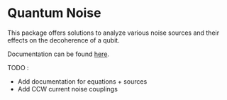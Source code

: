 # Quantum Noise

This package offers solutions to analyze various noise sources and their effects on the decoherence of a qubit. 

Documentation can be found [here](https://quantumnoise.readthedocs.io/en/latest/).

TODO : 
 - Add documentation for equations + sources
 - Add CCW current noise couplings

